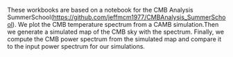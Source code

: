 These workbooks are based on a notebook for the CMB Analysis SummerSchool(https://github.com/jeffmcm1977/CMBAnalysis_SummerSchool).
We plot the CMB temperature spectrum from a CAMB simulation.Then we generate a simulated map of the CMB sky with the spectrum. Finally, we compute the CMB power spectrum from the simulated map and compare it to the input power spectrum for our simulations.

